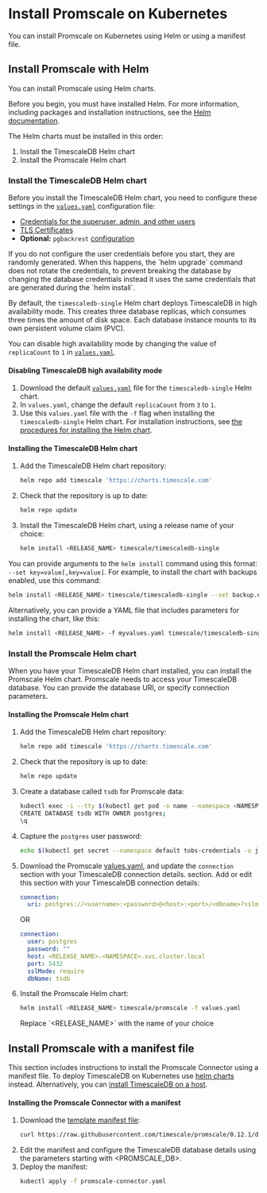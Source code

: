 # Install Promscale on Kubernetes
You can install Promscale on Kubernetes using Helm or using a manifest file.

## Install Promscale with Helm
You can install Promscale using Helm charts.

Before you begin, you must have installed Helm. For more information, including
packages and installation instructions, see the
[Helm documentation][helm-install].

The Helm charts must be installed
in this order:
1.  Install the TimescaleDB Helm chart
1.  Install the Promscale Helm chart

### Install the TimescaleDB Helm chart
Before you install the TimescaleDB Helm chart, you need to configure these
settings in the [`values.yaml`][timescaledb-single-values-yaml] configuration file:
*   [Credentials for the superuser, admin, and other users][timescaledb-helm-values-creds]
*   [TLS Certificates][timescaledb-helm-values-certs]
*   **Optional:** `pgbackrest` [configuration][timescale-backups]

<highlight type="note">
If you do not configure the user credentials before you start, they are randomly
generated. When this happens, the `helm upgrade` command does not rotate the
credentials, to prevent breaking the database by changing the database
credentials instead it uses the same credentials that are generated during the
`helm install`.
</highlight>

By default, the `timescaledb-single` Helm chart deploys TimescaleDB in 
high availability mode. This creates three database replicas, 
which consumes three times the amount of disk space. Each database 
instance mounts to its own persistent volume claim (PVC). 

You can 
disable high availability mode by changing the value of `replicaCount`
to `1` in [`values.yaml`][timescaledb-single-values-yaml].

<procedure>

#### Disabling TimescaleDB high availability mode
1.  Download the default [`values.yaml`][timescaledb-single-values-yaml] file for the `timescaledb-single` Helm chart. 
1.  In `values.yaml`, change the default `replicaCount` from `3` to `1`. 
1.  Use this `values.yaml` file with the `-f` flag when installing the `timescaledb-single` Helm chart.
    For installation instructions, see [the procedures for installing the Helm chart](#installing-the-timescaledb-helm-chart).

</procedure>


<procedure>

#### Installing the TimescaleDB Helm chart
1.  Add the TimescaleDB Helm chart repository:
    ```bash
    helm repo add timescale 'https://charts.timescale.com'
    ```
1.  Check that the repository is up to date:
    ```bash
    helm repo update
    ```
1.  Install the TimescaleDB Helm chart, using a release name of your choice:
    ```bash
    helm install <RELEASE_NAME> timescale/timescaledb-single
    ```

</procedure>

You can provide arguments to the `helm install` command using this format:
`--set key=value[,key=value]`. For example, to install the  chart with backups
enabled, use this command:
```bash
helm install <RELEASE_NAME> timescale/timescaledb-single --set backup.enabled=true
```

Alternatively, you can provide a YAML file that includes parameters for
installing the chart, like this:
```bash
helm install <RELEASE_NAME> -f myvalues.yaml timescale/timescaledb-single
```

### Install the Promscale Helm chart
When you have your TimescaleDB Helm chart installed, you can install the
Promscale Helm chart. Promscale needs to access your TimescaleDB database. You
can provide the database URI, or specify connection parameters.

<procedure>

#### Installing the Promscale Helm chart
1.  Add the TimescaleDB Helm chart repository:
    ```bash
    helm repo add timescale 'https://charts.timescale.com'
    ```
1.  Check that the repository is up to date:
    ```bash
    helm repo update
    ```
1.  Create a database called `tsdb` for Promscale data:
    ```bash
    kubectl exec -i --tty $(kubectl get pod -o name --namespace <NAMESPACE> -l role=master,release=<RELEASE_NAME>) -- psql -U postgres
    CREATE DATABASE tsdb WITH OWNER postgres;
    \q
    ```
1.  Capture the `postgres` user password:
    ```bash
    echo $(kubectl get secret --namespace default tobs-credentials -o jsonpath="{.data.PATRONI_SUPERUSER_PASSWORD}" | base64 --decode)
    ```
1.  Download the Promscale
    [values.yaml][promscale-values-yaml], and update the `connection` section with your TimescaleDB connection details.
    section. Add or edit this section with your TimescaleDB connection details:
    <terminal>

    <tab label='Database URI'>

    ```yaml
    connection:
      uri: postgres://<username>:<password>@<host>:<port>/<dbname>?sslmode=require
    ```

    </tab>

    OR

    <tab label="Connection parameters">

    ```yaml
    connection:
      user: postgres
      password: ""
      host: <RELEASE_NAME>.<NAMESPACE>.svc.cluster.local
      port: 5432
      sslMode: require
      dbName: tsdb
    ```
    </tab>

    </terminal>

1.  Install the Promscale Helm chart:
    ```bash
    helm install <RELEASE_NAME> timescale/promscale -f values.yaml
    ```

    <highlight type="note">
    Replace `&lt;RELEASE_NAME&gt;` with the name of your choice
    </highlight>

</procedure>

## Install Promscale with a manifest file
This section includes instructions to install the Promscale Connector using a
manifest file. To deploy TimescaleDB on Kubernetes use
[helm charts][timescaledb-install-helm] instead. Alternatively, you can
[install TimescaleDB on a host][timescaledb-host-install].

<procedure>

#### Installing the Promscale Connector with a manifest
1.  Download the [template manifest file][template-manifest]:
    ```bash
    curl https://raw.githubusercontent.com/timescale/promscale/0.12.1/deploy/static/deploy.yaml --output promscale-connector.yaml
    ```
1.  Edit the manifest and configure the TimescaleDB database details using the
    parameters starting with <PROMSCALE_DB>.
1.  Deploy the manifest:
    ```bash
    kubectl apply -f promscale-connector.yaml
    ```

</procedure>


[timescaledb-host-install]: promscale/:currentVersion:/installation/source#install-timescaledb
[timescaledb-install-helm]: promscale/:currentVersion:/installation/kubernetes#install-the-timescaledb-helm-chart
[helm-install]: https://helm.sh/docs/intro/install/
[promscale-values-yaml]: https://github.com/timescale/promscale/blob/master/deploy/helm-chart/values.yaml
[timescaledb-single-values-yaml]: https://github.com/timescale/timescaledb-kubernetes/blob/master/charts/timescaledb-single/values.yaml 
[timescale-backups]: https://github.com/timescale/timescaledb-kubernetes/tree/master/charts/timescaledb-single#create-backups-to-s3
[template-manifest]: https://github.com/timescale/promscale/blob/0.12.1/deploy/static/deploy.yaml
[timescaledb-helm-values-creds]: https://github.com/timescale/timescaledb-kubernetes/blob/master/charts/timescaledb-single/values.yaml#L33
[timescaledb-helm-values-certs]: https://github.com/timescale/timescaledb-kubernetes/blob/master/charts/timescaledb-single/values.yaml#L45
